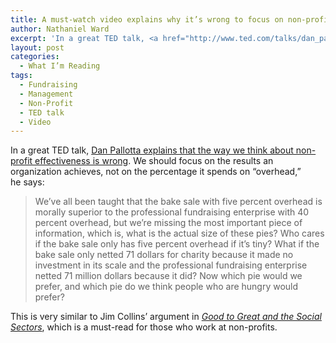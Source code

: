 ```yaml
---
title: A must-watch video explains why it’s wrong to focus on non-profits’ overhead
author: Nathaniel Ward
excerpt: 'In a great TED talk, <a href="http://www.ted.com/talks/dan_pallotta_the_way_we_think_about_charity_is_dead_wrong.html">Dan Pallotta explains that the way we think about non-profit effectiveness is wrong</a>. We should focus on the results an organization achieves, not on the percentage it spends on "overhead," he says.'
layout: post
categories:
  - What I’m Reading
tags:
  - Fundraising
  - Management
  - Non-Profit
  - TED talk
  - Video
---
```

In a great <span class="caps">TED</span> talk, [Dan Pallotta explains that the way we think about non-profit effectiveness is wrong][1]. We should focus on the results an organization achieves, not on the percentage it spends on “overhead,” he says:

> We’ve all been taught that the bake sale with five percent overhead is morally superior to the professional fundraising enterprise with 40 percent overhead, but we’re missing the most important piece of information, which is, what is the actual size of these pies? Who cares if the bake sale only has five percent overhead if it’s tiny? What if the bake sale only netted 71 dollars for charity because it made no investment in its scale and the professional fundraising enterprise netted 71 million dollars because it did? Now which pie would we prefer, and which pie do we think people who are hungry would prefer?

This is very similar to Jim Collins’ argument in *[Good to Great and the Social Sectors][2]*, which is a must-read for those who work at non-profits.

 [1]: http://www.ted.com/talks/dan_pallotta_the_way_we_think_about_charity_is_dead_wrong.html
 [2]: http://www.amazon.com/exec/obidos/ASIN/0977326403/nathward-20